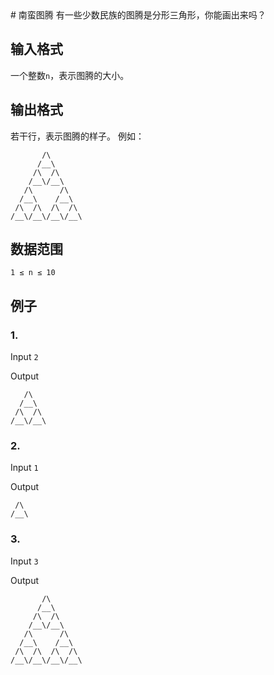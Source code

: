 <title>我的C++笔记</title>
<https://noi.top/questions/1306>
# 南蛮图腾
有一些少数民族的图腾是分形三角形，你能画出来吗？

## 输入格式

一个整数`n`，表示图腾的大小。

## 输出格式

若干行，表示图腾的样子。
例如：
```
       /\
      /__\
     /\  /\
    /__\/__\
   /\      /\
  /__\    /__\
 /\  /\  /\  /\
/__\/__\/__\/__\
```

## 数据范围

`1 ≤ n ≤ 10`

## 例子
### 1.
Input
```2```

Output
```
   /\
  /__\
 /\  /\
/__\/__\
```

### 2.
Input
```1```

Output
```
 /\
/__\
```

### 3.
Input
```3```

Output
```
       /\
      /__\
     /\  /\
    /__\/__\
   /\      /\
  /__\    /__\
 /\  /\  /\  /\
/__\/__\/__\/__\
```